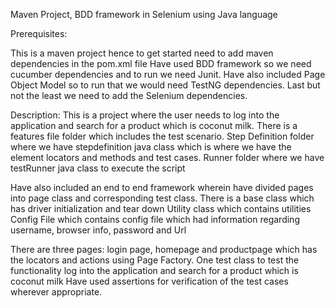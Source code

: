 
Maven Project, BDD framework in Selenium using Java language

Prerequisites:

This is a maven project hence to get started need to add maven dependencies in the pom.xml file Have used BDD framework so we need cucumber dependencies and to run we need Junit. Have also included Page Object Model so to run that we would need TestNG dependencies. Last but not the least we need to add the Selenium dependencies.

Description:
This is a project where the user needs to log into the application and search for a product which is coconut milk. There is a features file folder which includes the test scenario. Step Definition folder where we have stepdefinition java class which is where we have the element locators and methods and test cases. Runner folder where we have testRunner java class to execute the script

Have also included an end to end framework wherein have divided pages into page class and corresponding test class. There is a base class which has driver initialization and tear down Utility class which contains utilities Config File which contains config file which had information regarding username, browser info, password and Url

There are three pages: login page, homepage and productpage which has the locators and actions using Page Factory. One test class to test the functionality log into the application and search for a product which is coconut milk Have used assertions for verification of the test cases wherever appropriate.

